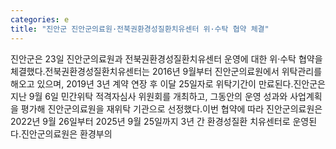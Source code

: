 ```yaml
---
categories: e
title: "진안군 진안군의료원·전북권환경성질환치유센터 위·수탁 협약 체결"
---
```

진안군은 23일 진안군의료원과 전북권환경성질환치유센터 운영에 대한 위·수탁 협약을 체결했다.전북권환경성질환치유센터는 2016년 9월부터 진안군의료원에서 위탁관리를 해오고 있으며, 2019년 3년 계약 연장 후 이달 25일자로 위탁기간이 만료된다.진안군은 지난 9월 6일 민간위탁 적격자심사 위원회를 개최하고, 그동안의 운영 성과와 사업계획을 평가해 진안군의료원을 재위탁 기관으로 선정했다.이번 협약에 따라 진안군의료원은 2022년 9월 26일부터 2025년 9월 25일까지 3년 간 환경성질환 치유센터로 운영된다.진안군의료원은 환경부의